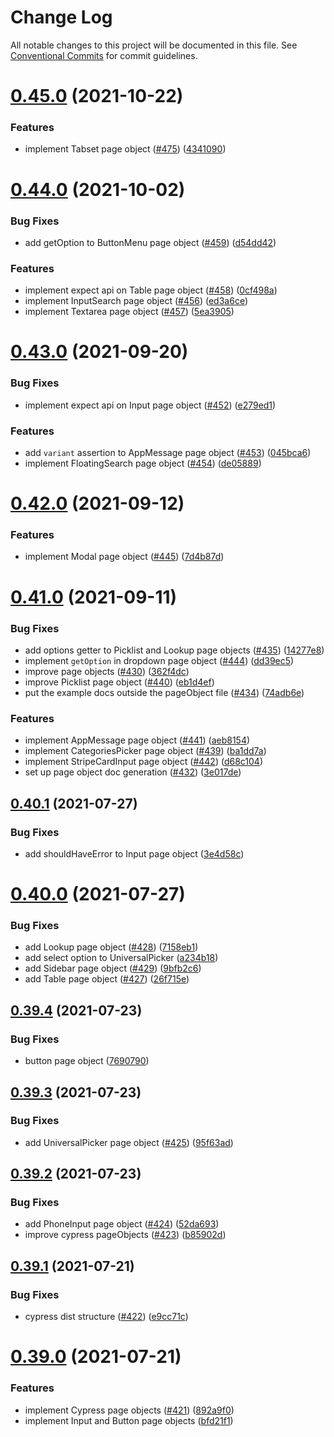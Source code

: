 # Change Log

All notable changes to this project will be documented in this file.
See [Conventional Commits](https://conventionalcommits.org) for commit guidelines.

# [0.45.0](https://github.com/nexxtway/rainbow-modules/compare/v0.44.0...v0.45.0) (2021-10-22)

### Features

-   implement Tabset page object ([#475](https://github.com/nexxtway/rainbow-modules/issues/475)) ([4341090](https://github.com/nexxtway/rainbow-modules/commit/4341090a1b59c2fdf6b8be773662f68301069def))

# [0.44.0](https://github.com/nexxtway/rainbow-modules/compare/v0.43.0...v0.44.0) (2021-10-02)

### Bug Fixes

-   add getOption to ButtonMenu page object ([#459](https://github.com/nexxtway/rainbow-modules/issues/459)) ([d54dd42](https://github.com/nexxtway/rainbow-modules/commit/d54dd4248e3e7852048712fa53ae0bd8e201213b))

### Features

-   implement expect api on Table page object ([#458](https://github.com/nexxtway/rainbow-modules/issues/458)) ([0cf498a](https://github.com/nexxtway/rainbow-modules/commit/0cf498acb8242df961a74cdc375a02219c5c7fbc))
-   implement InputSearch page object ([#456](https://github.com/nexxtway/rainbow-modules/issues/456)) ([ed3a6ce](https://github.com/nexxtway/rainbow-modules/commit/ed3a6ce6095cf820e17514c46d8094dc3b38f632))
-   implement Textarea page object ([#457](https://github.com/nexxtway/rainbow-modules/issues/457)) ([5ea3905](https://github.com/nexxtway/rainbow-modules/commit/5ea3905b47344946984a656cf37bed4a3ddd2499))

# [0.43.0](https://github.com/nexxtway/rainbow-modules/compare/v0.42.0...v0.43.0) (2021-09-20)

### Bug Fixes

-   implement expect api on Input page object ([#452](https://github.com/nexxtway/rainbow-modules/issues/452)) ([e279ed1](https://github.com/nexxtway/rainbow-modules/commit/e279ed173a7b79bc9f91f949e554b8ca56630296))

### Features

-   add `variant` assertion to AppMessage page object ([#453](https://github.com/nexxtway/rainbow-modules/issues/453)) ([045bca6](https://github.com/nexxtway/rainbow-modules/commit/045bca64ff00bd9e2b38c0514e8db5abe2cf1589))
-   implement FloatingSearch page object ([#454](https://github.com/nexxtway/rainbow-modules/issues/454)) ([de05889](https://github.com/nexxtway/rainbow-modules/commit/de05889efaf98ae557d5c39047d6e21df00c318c))

# [0.42.0](https://github.com/nexxtway/rainbow-modules/compare/v0.41.0...v0.42.0) (2021-09-12)

### Features

-   implement Modal page object ([#445](https://github.com/nexxtway/rainbow-modules/issues/445)) ([7d4b87d](https://github.com/nexxtway/rainbow-modules/commit/7d4b87d69c30bbea8dd7413efb876c0826278db1))

# [0.41.0](https://github.com/nexxtway/rainbow-modules/compare/v0.40.1...v0.41.0) (2021-09-11)

### Bug Fixes

-   add options getter to Picklist and Lookup page objects ([#435](https://github.com/nexxtway/rainbow-modules/issues/435)) ([14277e8](https://github.com/nexxtway/rainbow-modules/commit/14277e8aed7709ecbb55678524f57e4b5983deec))
-   implement `getOption` in dropdown page object ([#444](https://github.com/nexxtway/rainbow-modules/issues/444)) ([dd39ec5](https://github.com/nexxtway/rainbow-modules/commit/dd39ec5daa75d3a874766180301138d883f87493))
-   improve page objects ([#430](https://github.com/nexxtway/rainbow-modules/issues/430)) ([362f4dc](https://github.com/nexxtway/rainbow-modules/commit/362f4dc55ad2d5be6e4e8a325ef8cd720714b7b2))
-   improve Picklist page object ([#440](https://github.com/nexxtway/rainbow-modules/issues/440)) ([eb1d4ef](https://github.com/nexxtway/rainbow-modules/commit/eb1d4ef47bf175caaf6a082febecc824928fa996))
-   put the example docs outside the pageObject file ([#434](https://github.com/nexxtway/rainbow-modules/issues/434)) ([74adb6e](https://github.com/nexxtway/rainbow-modules/commit/74adb6e71aaa40cc659b8ed2e4032266e3f7f6a4))

### Features

-   implement AppMessage page object ([#441](https://github.com/nexxtway/rainbow-modules/issues/441)) ([aeb8154](https://github.com/nexxtway/rainbow-modules/commit/aeb815447b8bd0493d756f27b1c31490a87e2794))
-   implement CategoriesPicker page object ([#439](https://github.com/nexxtway/rainbow-modules/issues/439)) ([ba1dd7a](https://github.com/nexxtway/rainbow-modules/commit/ba1dd7aed040152bf6d9c4ad4fe97b6a06b31f8b))
-   implement StripeCardInput page object ([#442](https://github.com/nexxtway/rainbow-modules/issues/442)) ([d68c104](https://github.com/nexxtway/rainbow-modules/commit/d68c104cddf80aecb8f779df8d10e16ef0f86cb1))
-   set up page object doc generation ([#432](https://github.com/nexxtway/rainbow-modules/issues/432)) ([3e017de](https://github.com/nexxtway/rainbow-modules/commit/3e017dedab78a98deb00ca12179efcdf4653db10))

## [0.40.1](https://github.com/nexxtway/rainbow-modules/compare/v0.40.0...v0.40.1) (2021-07-27)

### Bug Fixes

-   add shouldHaveError to Input page object ([3e4d58c](https://github.com/nexxtway/rainbow-modules/commit/3e4d58c99c0d2cf38c4e7012ce1cde8912a567a6))

# [0.40.0](https://github.com/nexxtway/rainbow-modules/compare/v0.39.4...v0.40.0) (2021-07-27)

### Bug Fixes

-   add Lookup page object ([#428](https://github.com/nexxtway/rainbow-modules/issues/428)) ([7158eb1](https://github.com/nexxtway/rainbow-modules/commit/7158eb14e9fd7e97b22581e942211cb3a400bf68))
-   add select option to UniversalPicker ([a234b18](https://github.com/nexxtway/rainbow-modules/commit/a234b18c7d94dbff1ee7156e16ce9ce110e6556e))
-   add Sidebar page object ([#429](https://github.com/nexxtway/rainbow-modules/issues/429)) ([9bfb2c6](https://github.com/nexxtway/rainbow-modules/commit/9bfb2c662be50f8af521d5e320fe5f8b5aa0aa49))
-   add Table page object ([#427](https://github.com/nexxtway/rainbow-modules/issues/427)) ([26f715e](https://github.com/nexxtway/rainbow-modules/commit/26f715e1c77b9f42211f7562a289045f1ed9addc))

## [0.39.4](https://github.com/nexxtway/rainbow-modules/compare/v0.39.3...v0.39.4) (2021-07-23)

### Bug Fixes

-   button page object ([7690790](https://github.com/nexxtway/rainbow-modules/commit/76907902cb36e0c863a7d9f8859b601c028d693b))

## [0.39.3](https://github.com/nexxtway/rainbow-modules/compare/v0.39.2...v0.39.3) (2021-07-23)

### Bug Fixes

-   add UniversalPicker page object ([#425](https://github.com/nexxtway/rainbow-modules/issues/425)) ([95f63ad](https://github.com/nexxtway/rainbow-modules/commit/95f63ad578271f63469da43fc65fb258066cdadf))

## [0.39.2](https://github.com/nexxtway/rainbow-modules/compare/v0.39.1...v0.39.2) (2021-07-23)

### Bug Fixes

-   add PhoneInput page object ([#424](https://github.com/nexxtway/rainbow-modules/issues/424)) ([52da693](https://github.com/nexxtway/rainbow-modules/commit/52da6936cb9de11eb618840cf1b40aa331f90d3e))
-   improve cypress pageObjects ([#423](https://github.com/nexxtway/rainbow-modules/issues/423)) ([b85902d](https://github.com/nexxtway/rainbow-modules/commit/b85902d55bd268863207988ad1a5c61717658dd3))

## [0.39.1](https://github.com/nexxtway/rainbow-modules/compare/v0.39.0...v0.39.1) (2021-07-21)

### Bug Fixes

-   cypress dist structure ([#422](https://github.com/nexxtway/rainbow-modules/issues/422)) ([e9cc71c](https://github.com/nexxtway/rainbow-modules/commit/e9cc71c50f3ce9820bd5e58a8e5977f2938f9d61))

# [0.39.0](https://github.com/nexxtway/rainbow-modules/compare/v0.38.0...v0.39.0) (2021-07-21)

### Features

-   implement Cypress page objects ([#421](https://github.com/nexxtway/rainbow-modules/issues/421)) ([892a9f0](https://github.com/nexxtway/rainbow-modules/commit/892a9f0ac63f98d76b93301134132695ee37de16))
-   implement Input and Button page objects ([bfd21f1](https://github.com/nexxtway/rainbow-modules/commit/bfd21f1a6aa4c7e9caea47f1adeb4f3a9f22f497))
